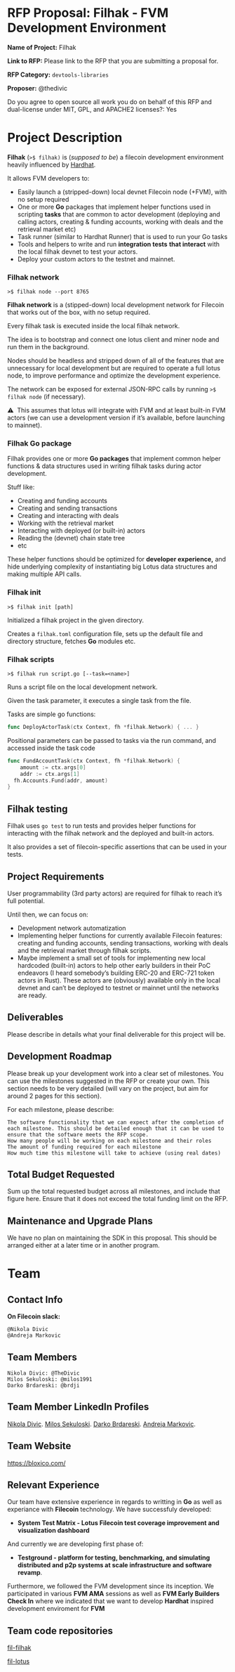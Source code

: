 # RFP Proposal: Filhak - FVM Development Environment

**Name of Project:** Filhak 

**Link to RFP:** Please link to the RFP that you are submitting a proposal for.

**RFP Category:** `devtools-libraries`

**Proposer:** @thedivic

Do you agree to open source all work you do on behalf of this RFP and dual-license under MIT, GPL, and APACHE2 licenses?: Yes

# Project Description

**Filhak** (`>$ filhak)` is (*supposed to be*) a filecoin development environment heavily influenced by [Hardhat](https://hardhat.org/).

It allows FVM developers to:

- Easily launch a (stripped-down) local devnet Filecoin node (+FVM), with no setup required
- One or more **Go** packages that implement helper functions used in scripting **tasks** that are common to actor development (deploying and calling actors, creating & funding accounts, working with deals and the retrieval market etc)
- Task runner (similar to Hardhat Runner) that is used to run your Go tasks
- Tools and helpers to write and run **integration tests** **that interact** with the local filhak devnet to test your actors.
- Deploy your custom actors to the testnet and mainnet.

### Filhak network

`>$ filhak node --port 8765`

**Filhak network** is a (stipped-down) local development network for Filecoin that works out of the box, with no setup required.

Every filhak task is executed inside the local filhak network.

The idea is to bootstrap and connect one lotus client and miner node and run them in the background.

Nodes should be headless and stripped down of all of the features that are unnecessary for local development but are required to operate a full lotus node, to improve performance and optimize the development experience. 

The network can be exposed for external JSON-RPC calls by running  `>$ filhak node` (if necessary).

⚠️  This assumes that lotus will integrate with FVM and at least built-in FVM actors (we can use a development version if it’s available, before launching to mainnet).

### Filhak Go package

Filhak provides one or more **Go packages** that implement common helper functions & data structures used in writing filhak tasks during actor development.

Stuff like:

- Creating and funding accounts
- Creating and sending transactions
- Creating and interacting with deals
- Working with the retrieval market
- Interacting with deployed (or built-in) actors
- Reading the (devnet) chain state tree
- etc

These helper functions should be optimized for **developer experience,** and hide underlying complexity of instantiating big Lotus data structures and making multiple API calls.

### Filhak init

`>$ filhak init [path]`

Initialized a filhak project in the given directory.

Creates a `filhak.toml` configuration file, sets up the default file and directory structure, fetches **Go** modules etc.

### Filhak scripts

`>$ filhak run script.go [--task=<name>]` 

Runs a script file on the local development network.

Given the task parameter, it executes a single task from the file.

Tasks are simple go functions:

```go
func DeployActorTask(ctx Context, fh *filhak.Network) { ... }
```

Positional parameters can be passed to tasks via the run command, and accessed inside the task code

```go
func FundAccountTask(ctx Context, fh *filhak.Network) {
	amount := ctx.args[0]
	addr := ctx.args[1]
  fh.Accounts.Fund(addr, amount)
}
```

## Filhak testing

Filhak uses `go test` to run tests and provides helper functions for interacting with the filhak network and the deployed and built-in actors.

It also provides a set of filecoin-specific assertions that can be used in your tests.

## Project Requirements

User programmability (3rd party actors) are required for filhak to reach it’s full potential. 

Until then, we can focus on:

- Development network automatization
- Implementing helper functions for currently available Filecoin features: creating and funding accounts, sending transactions, working with deals and the retrieval market through filhak scripts.
- Maybe implement a small set of tools for implementing new local hardcoded (built-in) actors to help other early builders in their PoC endeavors (I heard somebody’s building ERC-20 and ERC-721 token actors in Rust). These actors are (obviously) available only in the local devnet and can’t be deployed to testnet or mainnet until the networks are ready.
## Deliverables

Please describe in details what your final deliverable for this project will be.
## Development Roadmap

Please break up your development work into a clear set of milestones. You can use the milestones suggested in the RFP or create your own. This section needs to be very detailed (will vary on the project, but aim for around 2 pages for this section).

For each milestone, please describe:

    The software functionality that we can expect after the completion of each milestone. This should be detailed enough that it can be used to ensure that the software meets the RFP scope.
    How many people will be working on each milestone and their roles
    The amount of funding required for each milestone
    How much time this milestone will take to achieve (using real dates)

## Total Budget Requested

Sum up the total requested budget across all milestones, and include that figure here. Ensure that it does not exceed the total funding limit on the RFP.
## Maintenance and Upgrade Plans

We have no plan on maintaining the SDK in this proposal. This should be arranged either at a later time or in another program.
# Team
## Contact Info

**On Filecoin slack:**

    @Nikola Divic
    @Andreja Markovic

## Team Members

    Nikola Divic: @TheDivic
    Milos Sekuloski: @milos1991
    Darko Brdareski: @brdji

## Team Member LinkedIn Profiles

[Nikola Divic](https://www.linkedin.com/in/thedivic/).
   [Milos Sekuloski](https://www.linkedin.com/in/milos-sekuloski-488a93166/).
   [Darko Brdareski](https://www.linkedin.com/in/darko-brdareski-b7463b63/).
   [Andreja Markovic](https://www.linkedin.com/in/andreja-markovic-6704ba13b/).

## Team Website

https://bloxico.com/
## Relevant Experience 

Our team have extensive experience in regards to writting in **Go** as well as experiance with **Filecoin** technology. We have successfuly developed:
- **System Test Matrix - Lotus Filecoin test coverage improvement and visualization dashboard** 

And currently we are developing first phase of:
- **Testground -  platform for testing, benchmarking, and simulating distributed and p2p systems at scale infrastructure and software revamp**.

Furthermore, we followed the FVM development since its inception. We  participated in various **FVM AMA** sessions as well as **FVM Early Builders Check In** where we indicated that we want to develop **Hardhat** inspired development enviroment for **FVM**
## Team code repositories

[fil-filhak](https://github.com/Bloxico/fil-filhak)

[fil-lotus](https://github.com/Bloxico/lotus)
